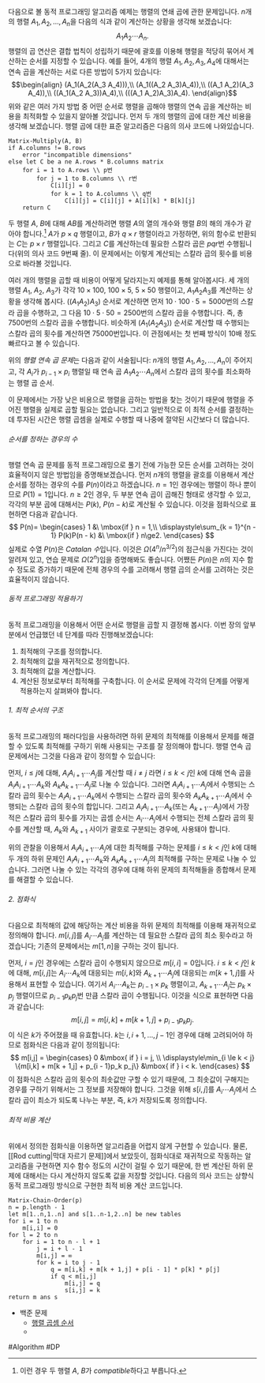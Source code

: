 다음으로 볼 동적 프로그래밍 알고리즘 예제는 행렬의 연쇄 곱에 관한 문제입니다. $n$개의 행렬 $A_1, A_2, \dots, A_n$을 다음의 식과 같이 계산하는 상황을 생각해 보겠습니다:
$$A_1 A_2 \cdots A_n.$$
행렬의 곱 연산은 결합 법칙이 성립하기 때문에 괄호를 이용해 행렬을 적당히 묶어서 계산하는 순서를 지정할 수 있습니다. 예를 들어, 4개의 행렬 $A_1, A_2, A_3, A_4$에 대해서는 연속 곱을 계산하는 서로 다른 방법이 5가지 있습니다:
$$\begin{align}
(A_1(A_2(A_3 A_4))),\\
(A_1((A_2 A_3)A_4)),\\
((A_1 A_2)(A_3 A_4)),\\
((A_1(A_2 A_3))A_4),\\
(((A_1 A_2)A_3)A_4).
\end{align}$$
위와 같은 여러 가지 방법 중 어떤 순서로 행렬을 곱해야 행렬의 연속 곱을 계산하는 비용을 최적화할 수 있을지 알아볼 것입니다. 먼저 두 개의 행렬의 곱에 대한 계산 비용을 생각해 보겠습니다. 행렬 곱에 대한 표준 알고리즘은 다음의 의사 코드에 나와있습니다.
```pseudo
Matrix-Multiply(A, B)
if A.columns != B.rows
	error "incompatible dimensions"
else let C be a ne A.rows * B.columns matrix
	for i = 1 to A.rows \\ p번
		for j = 1 to B.columns \\ r번
			C[i][j] = 0
			for k = 1 to A.columns \\ q번
				C[i][j] = C[i][j] + A[i][k] * B[k][j]
	return C
```

두 행렬 $A$, $B$에 대해 $AB$를 계산하려면 행렬 $A$의 열의 개수와 행렬 $B$의 해의 개수가 같아야 합니다.[^1] $A$가 $p \times q$ 행렬이고, $B$가 $q \times r$ 행렬이라고 가정하면, 위의 함수로 반환되는 $C$는 $p \times r$ 행렬입니다. 그리고 $C$를 계산하는데 필요한 스칼라 곱은 $pqr$번 수행됩니다(위의 의사 코드 9번째 줄). 이 문제에서는 이렇게 계산되는 스칼라 곱의 횟수를 비용으로 바라볼 것입니다.

여러 개의 행렬을 곱할 때 비용이 어떻게 달라지는지 예제를 통해 알아봅시다. 세 개의 행렬 $A_1$, $A_2$, $A_3$가 각각 $10\times100$, $100\times5$, $5\times50$ 행렬이고, $A_1 A_2 A_3$를 계산하는 상황을 생각해 봅시다. $((A_1 A_2)A_3)$ 순서로 계산하면 먼저 $10\cdot100\cdot5=5000$번의 스칼라 곱을 수행하고, 그 다음 $10\cdot5\cdot50=2500$번의 스칼라 곱을 수행합니다. 즉, 총 $7500$번의 스칼라 곱을 수행합니다. 비슷하게 $(A_1(A_2 A_3))$ 순서로 계산할 때 수행되는 스칼라 곱의 횟수를 계산하면 $75000$번입니다. 이 관점에서는 첫 번째 방식이 10배 정도 빠르다고 볼 수 있습니다.

위의 *행렬 연속 곱 문제*는 다음과 같이 서술됩니다: $n$개의 행렬 $A_1, A_2, \dots, A_n$이 주어지고, 각 $A_i$가 $p_{i - 1} \times p_i$ 행렬일 때 연속 곱 $A_1 A_2 \cdots A_n$에서 스칼라 곱의 횟수를 최소화하는 행렬 곱 순서.

이 문제에서는 가장 낮은 비용으로 행렬을 곱하는 방법을 찾는 것이기 때문에 행렬을 주어진 행렬을 실제로 곱할 필요는 없습니다. 그리고 일반적으로 이 최적 순서를 결정하는 데 투자된 시간은 행렬 곱셈을 실제로 수행할 때 나중에 절약된 시간보다 더 많습니다.
###### 순서를 정하는 경우의 수
행렬 연속 곱 문제를 동적 프로그래밍으로 풀기 전에 가능한 모든 순서를 고려하는 것이 효율적이지 않은 방법임을 증명해보겠습니다. 먼저 $n$개의 행렬을 괄호를 이용해서 계산 순서를 정하는 경우의 수를 $P(n)$이라고 하겠습니다. $n = 1$인 경우에는 행렬이 하나 뿐이므로 $P(1) = 1$입니다. $n\ge 2$인 경우, 두 부분 연속 곱이 곱해진 형태로 생각할 수 있고, 각각의 부분 곱에 대해서는 $P(k)$, $P(n - k)$로 계산될 수 있습니다. 이것을 점화식으로 표현하면 다음과 같습니다.
$$
P(n)= \begin{cases}
1 &\ \mbox{if } n = 1,\\
\displaystyle\sum_{k = 1}^{n - 1} P(k)P(n - k) &\ \mbox{if } n\ge2.
\end{cases}
$$
실제로 수열 $P(n)$은 *Catalan 수*입니다. 이것은 $\Omega(4^n / n^{3/2})$의 점근식을 가진다는 것이 알려져 있고, 연습 문제로 $\Omega(2^n)$임을 증명해봐도 좋습니다. 어쨌든 $P(n)$은 $n$의 지수 함수 정도로 증가하기 때문에 전체 경우의 수를 고려해서 행렬 곱의 순서를 고려하는 것은 효율적이지 않습니다.
###### 동적 프로그래밍 적용하기
동적 프로그래밍을 이용해서 어떤 순서로 행렬을 곱할 지 결정해 봅시다. 이번 장의 앞부분에서 언급했던 네 단계를 따라 진행해보겠습니다:
1. 최적해의 구조를 정의합니다.
2. 최적해의 값을 재귀적으로 정의합니다.
3. 최적해의 값을 계산합니다.
4. 계산된 정보로부터 최적해를 구축합니다.
이 순서로 문제에 각각의 단계를 어떻게 적용하는지 살펴봐야 합니다.
###### 1. 최적 순서의 구조
동적 프로그래밍의 패러다임을 사용하려면 하위 문제의 최적해를 이용해서 문제를 해결할 수 있도록 최적해를 구하기 위해 사용되는 구조를 잘 정의해야 합니다. 행렬 연속 곱 문제에서는 그것을 다음과 같이 정의할 수 있습니다:

먼저, $i\le j$에 대해, $A_i A_{i + 1} \cdots A_j$를 계산할 때 $i \neq j$ 라면 $i\le k < j$인 $k$에 대해 연속 곱을  $A_i A_{i + 1} \cdots A_k$와 $A_k A_{k + 1} \cdots A_j$로 나눌 수 있습니다. 그러면 $A_i A_{i + 1} \cdots A_j$에서 수행되는 스칼라 곱의 횟수는 $A_i A_{i + 1} \cdots A_k$에서 수행되는 스칼라 곱의 횟수와 $A_k A_{k + 1} \cdots A_j$에서 수행되는 스칼라 곱의 횟수의 합입니다. 그리고 $A_i A_{i + 1}\cdots A_k$(또는 $A_{k + 1}\cdots A_j$)에서 가장 적은 스칼라 곱의 횟수를 가지는 곱셈 순서는 $A_i\cdots A_j$에서 수행되는 전체 스칼라 곱의 횟수를 계산할 때, $A_k$와 $A_{k + 1}$ 사이가 괄호로 구분되는 경우에, 사용돼야 합니다.

위의 관찰을 이용해서 $A_i A_{i + 1} \cdots A_j$에 대한 최적해를 구하는 문제를 $i\le k < j$인 $k$에 대해 두 개의 하위 문제인 $A_i A_{i + 1} \cdots A_k$와 $A_k A_{k + 1} \cdots A_j$의 최적해를 구하는 문제로 나눌 수 있습니다. 그러면 나눌 수 있는 각각의 경우에 대해 하위 문제의 최적해들을 종합해서 문제를 해결할 수 있습니다.
###### 2. 점화식
다음으로 최적해의 값에 해당하는 계산 비용을 하위 문제의 최적해를 이용해 재귀적으로 정의해야 합니다. $m[i, j]$를 $A_i\cdots A_j$를 계산하는 데 필요한 스칼라 곱의 최소 횟수라고 하겠습니다; 기존의 문제에서는 $m[1, n]$을 구하는 것이 됩니다.

먼저, $i = j$인 경우에는 스칼라 곱이 수행되지 않으므로 $m[i,i]=0$입니다. $i\le k <j$인 $k$에 대해, $m[i,j]$는 $A_i \cdots A_k$에 대응되는 $m[i,k]$와 $A_{k + 1}\cdots A_j$에 대응되는 $m[k + 1, j]$를 사용해서 표현할 수 있습니다. 여기서 $A_i \cdots A_k$는 $p_{i - 1} \times p_k$ 행렬이고, $A_{k + 1}\cdots A_{j}$는 $p_k\times p_j$ 행렬이므로 $p_{i - 1} p_k p_j$번 만큼 스칼라 곱이 수행됩니다. 이것을 식으로 표현하면 다음과 같습니다:
$$m[i,j] = m[i,k] + m[k + 1,j] + p_{i - 1}p_k p_j.$$
이 식은 $k$가 주어졌을 때 유효합니다. $k$는 $i, i+1, \dots, j-1$인 경우에 대해 고려되어야 하므로 점화식은 다음과 같이 정의됩니다:
$$
m[i,j] = 
\begin{cases}
0 &\mbox{ if } i = j,
\\
\displaystyle\min_{i \le k < j} \{m[i,k] + m[k + 1,j] + p_{i - 1}p_k p_j\} &\mbox{ if } i < k.
\end{cases}
$$
이 점화식은 스칼라 곱의 횟수의 최솟값만 구할 수 있기 때문에, 그 최솟값이 구해지는 경우를 구하기 위해서는 그 정보를 저장해야 합니다. 그것을 위해 $s[i,j]$를 $A_i \cdots A_j$에서 스칼라 곱이 최소가 되도록 나누는 부분, 즉, $k$가 저장되도록 정의합니다. 
###### 최적 비용 계산
위에서 정의한 점화식을 이용하면 알고리즘을 어렵지 않게 구현할 수 있습니다. 물론, [[Rod cutting|막대 자르기 문제]]에서 보았듯이, 점화식대로 재귀적으로 작동하는 알고리즘을 구현하면 지수 함수 정도의 시간이 걸릴 수 있기 때문에, 한 번 계산된 하위 문제에 대해서는 다시 계산하지 않도록 값을 저장할 것입니다. 다음의 의사 코드는 상향식 동적 프로그래밍 방식으로 구현한 최적 비용 계산 코드입니다.
```pseudo
Matrix-Chain-Order(p)
n = p.length - 1
let m[1..n,1..n] and s[1..n-1,2..n] be new tables
for i = 1 to n
	m[i,i] = 0
for l = 2 to n
	for i = 1 to n - l + 1
		j = i + l - 1
		m[i,j] = ∞
		for k = i to j - 1
			q = m[i,k] + m[k + 1,j] + p[i - 1] * p[k] * p[j]
			if q < m[i,j]
				m[i,j] = q
				s[i,j] = k
return m ans s
```

- 백준 문제
	- [행렬 곱셈 순서](https://www.acmicpc.net/problem/11049)
	- 

 #Algorithm #DP

[^1]: 이런 경우 두 행렬 $A$, $B$가 *compatible*하다고 부릅니다.